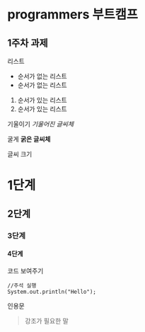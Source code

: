 # programmers 부트캠프
## 1주차 과제

리스트
- 순서가 없는 리스트
- 순서가 없는 리스트

1. 순서가 있는 리스트
2. 순서가 있는 리스트

기울이기
_기울어진 글씨체_

굴게
**굵은 글씨체**

글씨 크기
# 1단계
## 2단계
### 3단계
#### 4단계

코드 보여주기
```
//주석 실행
System.out.println("Hello");
```

인용문
> 강조가 필요한 말
